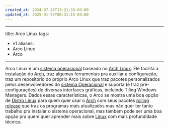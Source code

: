 ```yaml
---
created_at: 2024-07-26T13:21:33-03:00
updated_at: 2025-01-24T00:31:15-03:00
---
```

---
title: Arco Linux
tags:
  - v1
aliases:
  - Arco Linux
  - Arco
----

Arco Linux é um [sistema operacional](content/entrada/2024/08/04/Sistema_Operacional.md) baseado no [Arch Linux](content/entrada/2024/07/26/Arch_Linux.md). Ele facilita a instalação do [Arch](content/entrada/2024/07/26/Arch_Linux.md), traz algumas ferramentas pra auxiliar a configuração, traz um repositório do próprio Arco Linux que traz pacotes personalizados pelos desenvolvedores do [sistema Operacional](content/entrada/2024/08/04/Sistema_Operacional.md) e suporta (e traz pré-configurações) de diversas interfaces gráficas, incluindo Tiling Windows Managers. Dados essas características, o Arco se mostra uma boa opção de [Distro Linux](content/atomos/2024/07/26/Distro_Linux.md) para quem quer usar o [Arch](content/entrada/2024/07/26/Arch_Linux.md) com seus pacotes [rolling release](content/atomos/2024/07/07/Rolling_Release.md) que traz os programas mais atualizados mas não quer ter tanto trabalho pra instalar o sistema operacional, mas também pode ser uma boa opção pra quem quer aprender mais sobre [Linux](content/entrada/2024/07/26/Linux.md) com mais profundidade técnica.